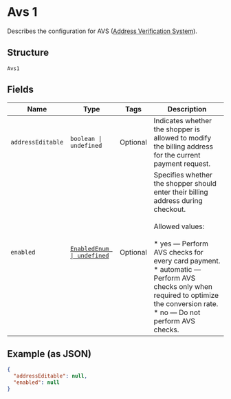 
# Avs 1

Describes the configuration for AVS ([Address Verification System](https://en.wikipedia.org/wiki/Address_Verification_System)).

## Structure

`Avs1`

## Fields

| Name | Type | Tags | Description |
|  --- | --- | --- | --- |
| `addressEditable` | `boolean \| undefined` | Optional | Indicates whether the shopper is allowed to modify the billing address for the current payment request. |
| `enabled` | [`EnabledEnum \| undefined`](../../doc/models/enabled-enum.md) | Optional | Specifies whether the shopper should enter their billing address during checkout.<br><br>Allowed values:<br><br>* yes — Perform AVS checks for every card payment.<br>* automatic — Perform AVS checks only when required to optimize the conversion rate.<br>* no — Do not perform AVS checks. |

## Example (as JSON)

```json
{
  "addressEditable": null,
  "enabled": null
}
```

